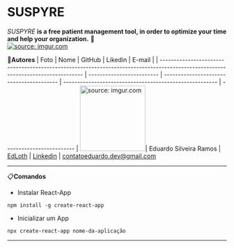 # SUSPYRE
<i>SUSPYRE</i> <strong>is a free patient management tool, in order to optimize your time and help your organization.</strong> :tada:
<br>
<a href="https://imgur.com/DzUpRc0"><img src="https://i.imgur.com/DzUpRc0.png" title="source: imgur.com" /></a>


:medal_sports:**Autores**
| Foto                                                                                                                             | Nome                      | GitHub                                   | Likedin                                                 | E-mail                    |
| -------------------------------------------------------------------------------------------------------------------------------- | ------------------------- | ---------------------------------------- | ------------------------------------------------------- | ------------------------- |
<a href="https://imgur.com/DAMZCG5"><img src="https://i.imgur.com/DAMZCG5.jpg" width="150" title="source: imgur.com" /></a>| Eduardo Silveira Ramos | [EdLoth](https://github.com/EdLoth) | [Linkedin](https://www.linkedin.com/in/eduardo-ramos-31413b1a2/) | contatoeduardo.dev@gmail.com

**<hr/>**

:clipboard:**Comandos**

* Instalar React-App

`npm install -g create-react-app`

* Inicializar um App

`npx create-react-app nome-da-aplicação`


**<hr/>**

